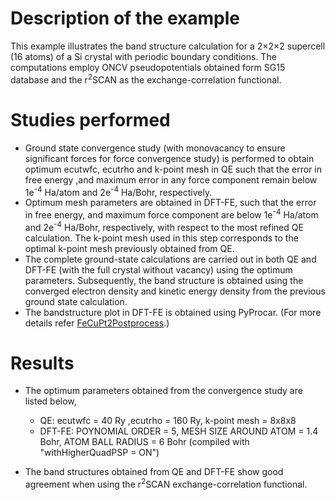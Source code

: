 Description of the example
============================================================================
This example illustrates the band structure calculation for a 2×2×2 supercell (16 atoms) of a Si crystal with periodic boundary conditions. The computations employ ONCV pseudopotentials obtained form SG15 database and the r<sup>2</sup>SCAN as the exchange-correlation functional.

Studies performed
============================================================================
* Ground state convergence study (with monovacancy to ensure significant forces for force convergence study) is performed to obtain optimum ecutwfc, ecutrho and k-point mesh in QE such that the error in free energy ,and maximum error in any force component remain below  1e<sup>-4</sup> Ha/atom and 2e<sup>-4</sup> Ha/Bohr, respectively. 
* Optimum mesh parameters are obtained in DFT-FE, such that the error in free energy, and maximum force component are below  1e<sup>-4</sup> Ha/atom and 2e<sup>-4</sup> Ha/Bohr, respectively, with respect to the most refined QE calculation. The k-point mesh used in this step corresponds to the optimal k-point mesh previously obtained from QE.
* The complete ground-state calculations are carried out in both QE and DFT-FE (with the full crystal without vacancy) using the optimum parameters. Subsequently, the band structure is obtained using the converged electron density and kinetic energy density from the previous ground state calculation.
* The bandstructure plot in DFT-FE is obtained using PyProcar. (For more details refer [FeCuPt2Postprocess](https://github.com/dftfeDevelopers/dftfe-benchmarks/tree/master/accuracyBenchmarks/FeCuPt2Postprocess).)

Results
============================================================================
* The optimum parameters obtained from the convergence study are listed below,

    * QE: ecutwfc = 40 Ry ,ecutrho = 160 Ry, k-point mesh = 8x8x8
    * DFT-FE: POYNOMIAL ORDER = 5, MESH SIZE AROUND ATOM = 1.4 Bohr, ATOM BALL RADIUS = 6 Bohr (compiled with "withHigherQuadPSP = ON")

* The band structures obtained from QE and DFT-FE show good agreement when using the r<sup>2</sup>SCAN exchange-correlation functional.